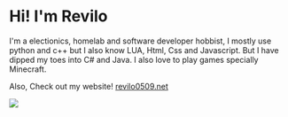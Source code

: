 # Hi! I'm Revilo
I'm a electionics, homelab and software developer hobbist, I mostly use python and c++ but I also know LUA, Html, Css and Javascript. But I have dipped my toes into C# and Java. I also love to play games specially Minecraft.

Also, Check out my website! [revilo0509.net](https://revilo0509.net)


<!--- 
<a href="https://github-readme-stats.vercel.app/api?username=revilo0509&show_icons=true&theme=dark">
  <img align="center" src="https://github-readme-stats.vercel.app/api?username=revilo0509&show_icons=true&theme=dark" />
</a> 
-->
<a href="https://github-readme-stats.vercel.app/api/top-langs/?username=revilo0509&theme=dark&layout=compact">
  <img align="center" src="https://github-readme-stats.vercel.app/api/top-langs/?username=revilo0509&theme=dark&layout=compact" />
</a>
